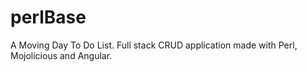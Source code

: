 # perlBase
A Moving Day To Do List. Full stack CRUD application made with Perl, Mojolicious and Angular.
